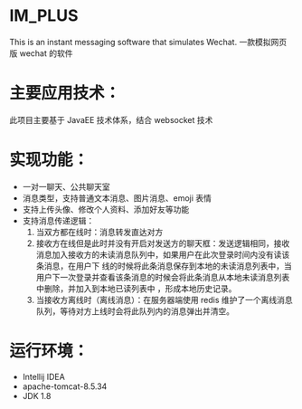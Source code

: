 # IM_PLUS
This is an instant messaging software that simulates Wechat.
一款模拟网页版 wechat 的软件

# 主要应用技术：
此项目主要基于 JavaEE 技术体系，结合 websocket 技术

# 实现功能：
* 一对一聊天、公共聊天室
* 消息类型，支持普通文本消息、图片消息、emoji 表情
* 支持上传头像、修改个人资料、添加好友等功能
* 支持消息传递逻辑：
    1. 当双方都在线时：消息转发直达对方
    2. 接收方在线但是此时并没有开启对发送方的聊天框：发送逻辑相同，接收消息加入接收方的未读消息队列中，如果用户在此次登录时间内没有读该条消息，在用户下        线的时候将此条消息保存到本地的未读消息列表中，当用户下一次登录并查看该条消息的时候会将此条消息从本地未读消息列表中删除，并加入到本地已读列表中          ，形成本地历史记录。
    3. 当接收方离线时（离线消息）：在服务器端使用 redis 维护了一个离线消息队列，等待对方上线时会将此队列内的消息弹出并清空。
# 运行环境：
* Intellij IDEA
* apache-tomcat-8.5.34
* JDK 1.8
